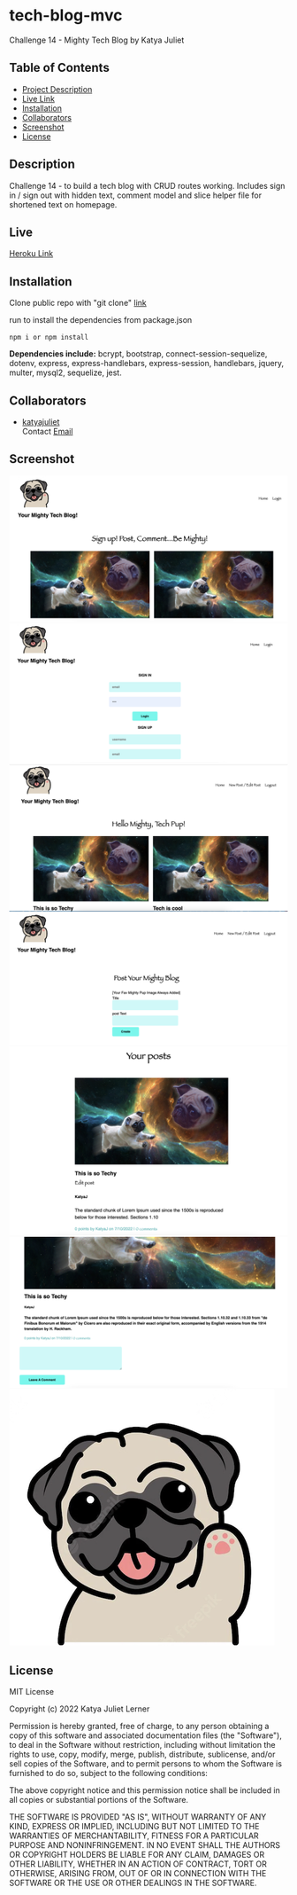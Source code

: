 # tech-blog-mvc
Challenge 14 - Mighty Tech Blog by Katya Juliet

## Table of Contents
* [Project Description](#Description)
* [Live Link](#Live)
* [Installation](#Installation)
* [Collaborators](#Collaborators)
* [Screenshot](#Screenshot)
* [License](#license)

## Description
Challenge 14 - to build a tech blog with CRUD routes working. Includes sign in / sign out with hidden text, comment model and slice helper file for shortened text on homepage. 

## Live
[Heroku Link](https://mighty-tech.herokuapp.com/)

## Installation
Clone public repo with "git clone" [link](https://github.com/katyajuliet/tech-blog-mvc)

run to install the dependencies from package.json

```
npm i or npm install

```
<strong>Dependencies include:</strong> bcrypt, bootstrap, connect-session-sequelize, dotenv, express, express-handlebars, express-session, handlebars, jquery, multer, mysql2, sequelize, jest.

## Collaborators
* [katyajuliet](https://github.com/katyajuliet)<br>
Contact [Email](mailto:katyajuliet22@gmail.com)

## Screenshot
![image](https://raw.githubusercontent.com/katyajuliet/tech-blog-mvc/main/public/image/1.png)
![image](https://raw.githubusercontent.com/katyajuliet/tech-blog-mvc/main/public/image/2.png)
![image](https://raw.githubusercontent.com/katyajuliet/tech-blog-mvc/main/public/image/3.png)
![image](https://raw.githubusercontent.com/katyajuliet/tech-blog-mvc/main/public/image/4.png)
![image](https://raw.githubusercontent.com/katyajuliet/tech-blog-mvc/main/public/image/5.png)
![image](https://raw.githubusercontent.com/katyajuliet/tech-blog-mvc/main/public/image/6.png)
![image](https://raw.githubusercontent.com/katyajuliet/tech-blog-mvc/main/public/image/7.png)

## License
MIT License

Copyright (c) 2022 Katya Juliet Lerner

Permission is hereby granted, free of charge, to any person obtaining a copy
of this software and associated documentation files (the "Software"), to deal
in the Software without restriction, including without limitation the rights
to use, copy, modify, merge, publish, distribute, sublicense, and/or sell
copies of the Software, and to permit persons to whom the Software is
furnished to do so, subject to the following conditions:

The above copyright notice and this permission notice shall be included in all
copies or substantial portions of the Software.

THE SOFTWARE IS PROVIDED "AS IS", WITHOUT WARRANTY OF ANY KIND, EXPRESS OR
IMPLIED, INCLUDING BUT NOT LIMITED TO THE WARRANTIES OF MERCHANTABILITY,
FITNESS FOR A PARTICULAR PURPOSE AND NONINFRINGEMENT. IN NO EVENT SHALL THE
AUTHORS OR COPYRIGHT HOLDERS BE LIABLE FOR ANY CLAIM, DAMAGES OR OTHER
LIABILITY, WHETHER IN AN ACTION OF CONTRACT, TORT OR OTHERWISE, ARISING FROM,
OUT OF OR IN CONNECTION WITH THE SOFTWARE OR THE USE OR OTHER DEALINGS IN THE
SOFTWARE.